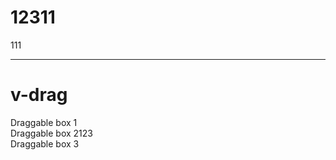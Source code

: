 # 12311

111

---

# v-drag

<v-drag  pos="513,382,396,40">
<div text-center>
Draggable box 1
</div>
</v-drag>

<v-drag  pos="91,208,325,114">
<div>
Draggable box 2123
</div>
</v-drag>

<v-drag  pos="529,103,228,127">
<div>
Draggable box 3
</div>
</v-drag>
